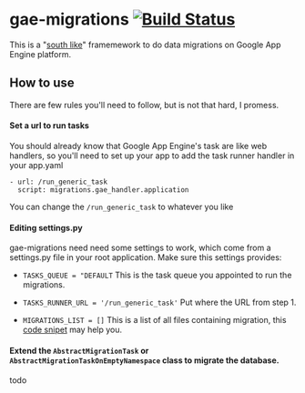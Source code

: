 gae-migrations [![Build Status](https://travis-ci.org/qmagico/gae-migrations.svg?branch=master)](https://travis-ci.org/qmagico/gae-migrations)
==============

This is a "[south like](http://south.readthedocs.org/en/latest)" framemework to do data migrations on Google App Engine platform.

## How to use
There are few rules you'll need to follow, but is not that hard, I promess.

#### Set a url to run tasks
You should already know that Google App Engine's task are like web handlers, so you'll need to set up your app to add the task runner handler in your app.yaml

```
- url: /run_generic_task
  script: migrations.gae_handler.application
```

You can change the `/run_generic_task` to whatever you like

#### Editing settings.py
gae-migrations need need some settings to work, which come from a settings.py file in your root application.
Make sure this settings provides:

* `TASKS_QUEUE = "DEFAULT`
  This is the task queue you appointed to run the migrations.

* `TASKS_RUNNER_URL = '/run_generic_task'`
  Put where the URL from step 1.

* `MIGRATIONS_LIST = []`
  This is a list of all files containing migration, this [code snipet]() may help you.

#### Extend the `AbstractMigrationTask` or `AbstractMigrationTaskOnEmptyNamespace` class to migrate the database.
todo
